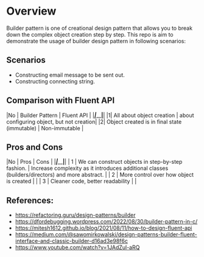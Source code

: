 # Overview
Builder pattern is one of creational design pattern that allows you to break down the complex object creation step by step. This repo is aim to demonstrate the usage of builder design pattern in following scenarios:

## Scenarios
 - Constructing email message to be sent out.
 - Constructing connecting string.

## Comparison with Fluent API

|No | Builder Pattern | Fluent API | 
|___|_________________|____________|
|1| All about object creation | about configuring object, but not creation|
|2| Object created is in final state (immutable) | Non-immutable |

## Pros and Cons
|No | Pros | Cons | 
|___|_________________|____________|
| 1 | We can construct objects in step-by-step fashion. | Increase complexity as it introduces additional classes (builders/directors) and more abstract. |
| 2 | More control over how object is created | |
| 3 | Cleaner code, better readability | |

## References:
- https://refactoring.guru/design-patterns/builder 
- https://dfordebugging.wordpress.com/2022/08/30/builder-pattern-in-c/
- https://mitesh1612.github.io/blog/2021/08/11/how-to-design-fluent-api
- https://medium.com/@sawomirkowalski/design-patterns-builder-fluent-interface-and-classic-builder-d16ad3e98f6c 
- https://www.youtube.com/watch?v=1JAdZul-aRQ 